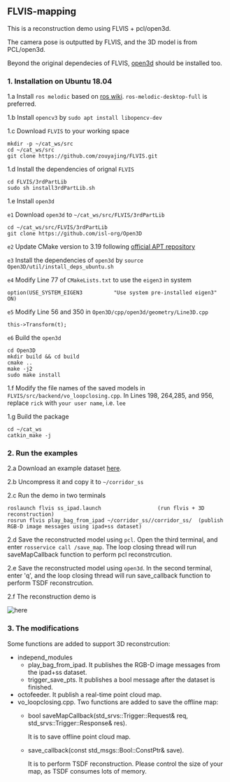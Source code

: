 ## FLVIS-mapping

This is a reconstruction demo using FLVIS + pcl/open3d.

The camera pose is outputted by FLVIS, and the 3D model is from PCL/open3d.

Beyond the original dependecies of FLVIS, [open3d](http://www.open3d.org/) should be installed too.

### 1. Installation on Ubuntu 18.04 
1.a Install `ros melodic` based on [ros wiki](http://wiki.ros.org/melodic/Installation/Ubuntu). `ros-melodic-desktop-full` is preferred.

1.b Install `opencv3` by `sudo apt install libopencv-dev`

1.c Download `FLVIS` to your working space 
```
mkdir -p ~/cat_ws/src
cd ~/cat_ws/src
git clone https://github.com/zouyajing/FLVIS.git
```

1.d Install the dependencies of orignal `FLVIS`
```
cd FLVIS/3rdPartLib
sudo sh install3rdPartLib.sh
```

1.e Install `open3d`

  `e1` Download `open3d` to `~/cat_ws/src/FLVIS/3rdPartLib`
  ```
  cd ~/cat_ws/src/FLVIS/3rdPartLib
  git clone https://github.com/isl-org/Open3D
  ```
  `e2` Update CMake version to 3.19 following [official APT repository](https://apt.kitware.com/)

  `e3` Install the dependencies of `open3d` by `source Open3D/util/install_deps_ubuntu.sh`

  `e4` Modify Line 77 of `CMakeLists.txt` to use the `eigen3` in system
  ```
  option(USE_SYSTEM_EIGEN3          "Use system pre-installed eigen3"          ON)
  ```
  `e5` Modify Line 56 and 350 in `Open3D/cpp/open3d/geometry/Line3D.cpp`
  ```
  this->Transform(t);
  ```
  `e6` Build the `open3d`
  ```
  cd Open3D
  mkdir build && cd build
  cmake ..
  make -j2
  sudo make install
  ```

1.f Modify the file names of the saved models in `FLVIS/src/backend/vo_loopclosing.cpp`. In Lines 198, 264,285, and 956, replace `rick` with `your user name`, i.e. `lee` 

1.g Build the package
```
cd ~/cat_ws
catkin_make -j
```


### 2. Run the examples
2.a Download an example dataset [here](https://drive.google.com/drive/folders/1gPuoolWCTm3IXKiE5yxaPDEBad07vjx3?usp=sharing).

2.b Uncompress it and copy it to `~/corridor_ss`

2.c Run the demo in two terminals

```
roslaunch flvis ss_ipad.launch                  (run flvis + 3D reconstruction)
rosrun flvis play_bag_from_ipad ~/corridor_ss//corridor_ss/  (publish RGB-D image messages using ipad+ss dataset)

```
2.d Save the reconstructed model using `pcl`. Open the third terminal, and enter `rosservice call /save_map`. The loop closing thread will run saveMapCallback function to perform pcl reconstrcution.

2.e Save the reconstructed model using `open3d`. In the second terminal, enter 'q', and the loop closing thread will run save_callback function to perform TSDF reconstrcution.

2.f The reconstruction demo is 

![here](https://github.com/zouyajing/PhD_document_for_navlab/blob/main/imgs/FLVIS_mapping.png)


### 3. The modifications 

Some functions are added to support 3D reconstrcution:

* independ_modules
  * play_bag_from_ipad. It publishes the RGB-D image messages from the ipad+ss dataset.
  * trigger_save_pts. It publishes a bool message after the dataset is finished.
* octofeeder. It publish a real-time point cloud map.
* vo_loopclosing.cpp. Two functions are added to save the offline map:
  * bool saveMapCallback(std_srvs::Trigger::Request& req, std_srvs::Trigger::Response& res).
    
    It is to save offline point cloud map.
    
  * save_callback(const std_msgs::Bool::ConstPtr& save). 
   
    It is to perform TSDF reconstruction. Please control the size of your map, as TSDF consumes lots of memory.
  



